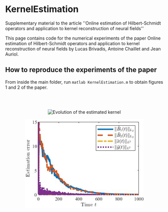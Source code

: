 # KernelEstimation

Supplementary material to the article ''Online estimation of Hilbert-Schmidt operators and application to kernel reconstruction of neural fields''

This page contains code for the numerical experiments of the paper Online estimation of Hilbert-Schmidt operators and application to
kernel reconstruction of neural fields by Lucas Brivadis, Antoine Chaillet and Jean Auriol.

## How to reproduce the experiments of the paper

From inside the main folder, run
	```
	matlab KernelEstimation.m
	```
to obtain figures 1 and 2 of the paper.

<br/><br/>

<p align="center">
	<img src="https://github.com/brivadis/KernelEstimation/blob/No-delays/fig2.gif" title="Evolution of the estimated kernel">
</p>
<figure>

<p align="center">
	<img src="https://github.com/brivadis/KernelEstimation/blob/No-delays/fig1.jpg" title="Convergence of the adaptive observer">
</p>
<figure>

